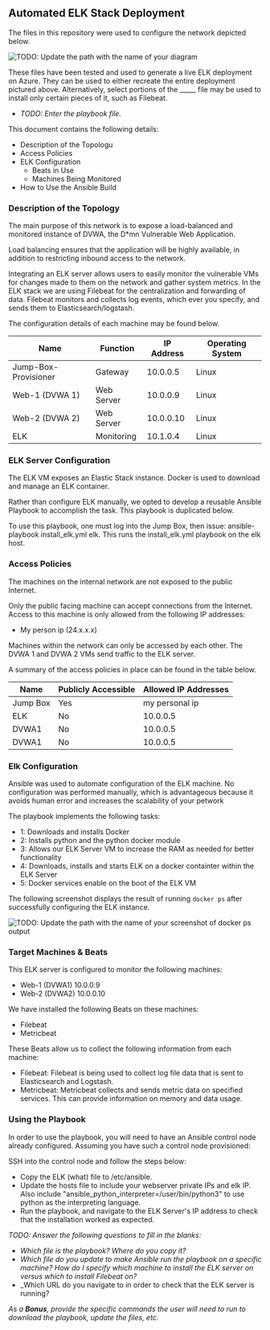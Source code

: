 ## Automated ELK Stack Deployment

The files in this repository were used to configure the network depicted below.

![TODO: Update the path with the name of your diagram](Images/diagram_filename.png)

These files have been tested and used to generate a live ELK deployment on Azure. They can be used to either recreate the entire deployment pictured above. Alternatively, select portions of the _____ file may be used to install only certain pieces of it, such as Filebeat.

  - _TODO: Enter the playbook file._

This document contains the following details:
- Description of the Topologu
- Access Policies
- ELK Configuration
  - Beats in Use
  - Machines Being Monitored
- How to Use the Ansible Build


### Description of the Topology

The main purpose of this network is to expose a load-balanced and monitored instance of DVWA, the D*mn Vulnerable Web Application.

Load balancing ensures that the application will be highly available, in addition to restricting inbound access to the network.

Integrating an ELK server allows users to easily monitor the vulnerable VMs for changes made to them on the network and gather system metrics.  In the ELK stack we are using Filebeat for the centralization and forwarding of data.  Filebeat monitors and collects log events, which ever you specify, and sends them to Elasticsearch/logstash.

The configuration details of each machine may be found below.

| Name                       | Function       | IP Address | Operating System |
|----------------------------|----------------|------------|------------------|
| Jump-Box-Provisioner       | Gateway        | 10.0.0.5   | Linux            |
| Web-1 (DVWA 1)             | Web Server     | 10.0.0.9   | Linux            |
| Web-2 (DVWA 2)             | Web Server     | 10.0.0.10  | Linux            |
| ELK                        | Monitoring     | 10.1.0.4   | Linux            |

### ELK Server Configuration

The ELK VM exposes an Elastic Stack instance. Docker is used to download and manage an ELK container.

Rather than configure ELK manually, we opted to develop a reusable Ansible Playbook to accomplish the task. This playbook is duplicated below.

To use this playbook, one must log into the Jump Box, then issue: ansible-playbook install_elk.yml elk. This runs the install_elk.yml playbook on the elk host.


### Access Policies

The machines on the internal network are not exposed to the public Internet. 

Only the public facing machine can accept connections from the Internet. Access to this machine is only allowed from the following IP addresses:
- My person ip (24.x.x.x)

Machines within the network can only be accessed by each other. The DVWA 1 and DVWA 2 VMs send traffic to the ELK server.

A summary of the access policies in place can be found in the table below.

| Name     | Publicly Accessible | Allowed IP Addresses |
|----------|---------------------|----------------------|
| Jump Box | Yes                 |  my personal ip      |
|  ELK     |    No               |    10.0.0.5          |
|  DVWA1   |    No               |    10.0.0.5          |
|  DVWA1   |    No               |    10.0.0.5          |

### Elk Configuration

Ansible was used to automate configuration of the ELK machine. No configuration was performed manually, which is advantageous because it avoids human error and increases the scalability of your petwork

The playbook implements the following tasks:
- 1: Downloads and installs Docker
- 2: Installs python and the python docker module
- 3: Allows our ELK Server VM to increase the RAM as needed for better functionality
- 4: Downloads, installs and starts ELK on a docker containter within the ELK Server
- 5: Docker services enable on the boot of the ELK VM

The following screenshot displays the result of running `docker ps` after successfully configuring the ELK instance.

![TODO: Update the path with the name of your screenshot of docker ps output](Images/docker_ps_output.png)

### Target Machines & Beats
This ELK server is configured to monitor the following machines:
- Web-1 (DVWA1) 10.0.0.9
- Web-2 (DVWA2) 10.0.0.10

We have installed the following Beats on these machines:
- Filebeat
- Metricbeat

These Beats allow us to collect the following information from each machine:

- Filebeat: Filebeat is being used to collect log file data that is sent to Elasticsearch and Logstash.  
- Metricbeat: Metricbeat collects and sends metric data on specified services.  This can provide information on memory and data usage.  


### Using the Playbook
In order to use the playbook, you will need to have an Ansible control node already configured. Assuming you have such a control node provisioned: 

SSH into the control node and follow the steps below:
- Copy the ELK (what) file to /etc/ansible.
- Update the hosts file to include your webserver private IPs and elk IP.  Also include "ansible_python_interpreter=/user/bin/python3" to use python as the interpreting language.
- Run the playbook, and navigate to the ELK Server's IP address to check that the installation worked as expected.

<insert elk photo main screen>

_TODO: Answer the following questions to fill in the blanks:_
- _Which file is the playbook? Where do you copy it?_
- _Which file do you update to make Ansible run the playbook on a specific machine? How do I specify which machine to install the ELK server on versus which to install Filebeat on?_
- _Which URL do you navigate to in order to check that the ELK server is running?

_As a **Bonus**, provide the specific commands the user will need to run to download the playbook, update the files, etc._
